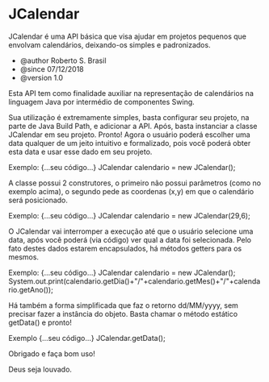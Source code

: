 # JCalendar
JCalendar é uma API básica que visa ajudar em projetos pequenos que envolvam calendários, deixando-os simples e padronizados.

 * @author Roberto S. Brasil
 * @since 07/12/2018
 * @version 1.0

Esta API tem como finalidade auxiliar na representação de calendários na linguagem Java por intermédio de componentes Swing.

Sua utilização é extremamente simples, basta configurar seu projeto, na parte de Java Build Path, e adicionar a API. Após, basta instanciar a classe JCalendar em seu projeto. Pronto! Agora o usuário poderá escolher uma data qualquer de um jeito intuitivo e formalizado, pois você poderá obter esta data e usar esse dado em seu projeto.

Exemplo:
 {...seu código...}
JCalendar calendario = new JCalendar();

A classe possui 2 construtores, o primeiro não possui parâmetros (como no exemplo acima), o segundo pede as coordenas (x,y) em que o calendário será posicionado. 

Exemplo:
{...seu código...}
JCalendar calendario = new JCalendar(29,6);

O JCalendar vai interromper a execução até que o usuário selecione uma data, após você poderá (via código) ver qual a data foi selecionada. Pelo fato destes dados estarem encapsulados, há métodos getters para os mesmos.

Exemplo:
{...seu código...}
JCalendar calendario = new JCalendar();
System.out.print(calendario.getDia()+"/"+calendario.getMes()+"/"+calendario.getAno());

Há também a forma simplificada que faz o retorno dd/MM/yyyy, sem precisar fazer a instância do objeto. Basta chamar o método estático getData() e pronto!

Exemplo
{...seu código...}
JCalendar.getData();

Obrigado e faça bom uso!








Deus seja louvado.
